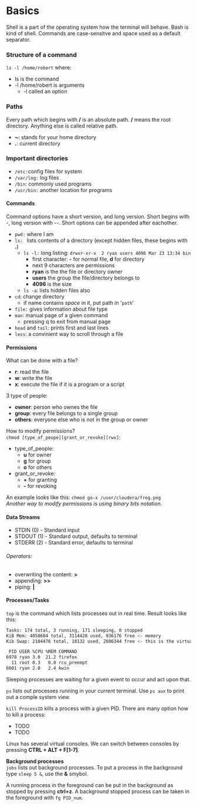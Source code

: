 # Basics
Shell is a part of the operating system how the terminal will behave. Bash is kind of shell. Commands are case-sensitve and space used as a default separator.

### Structure of a command
`ls -l /home/robert` where:
- ls is the command
- -l /home/robert is arguments
  - -l called an option

### Paths
Every path which begins with **/** is an absolute path. **/** means the root directory. Anything else is called relative path.
- **~**: stands for your home directory
- **.**: current directory

### Important directories
- `/etc:`config files for system
- `/var/log:`   log files
- `/bin`: commonly used programs
- `/usr/bin:` another location for programs



#### Commands
Command options have a short version, and long version. Short begins with -, long version with --. Short options can be appended after eachother.
- `pwd:` where I am
- `ls: ` lists contents of a directory (except hidden files, these begins with **.**)
    - `ls -l:` long listing: `drwxr-xr-x  2 ryan users 4096 Mar 23 13:34 bin`
      - first character: **-** for normal file, **d** for directory
      - next 9 characters are permissions
      - **ryan** is the the file or directory owner
      - **users** the group the file/directory belongs to
      - **4096** is the size
    - `ls -a`: lists hidden files also
- `cd`: change directory
  - if name contains *space* in it, put path in '`path`'
- `file:` gives information about file type
- `man`: manual page of a given command
  - pressing q to exit from manual page
- `head` and `tail`: prints first and last lines
- `less`: a convinient way to scroll through a file

#### Permissions
What can be done with a file?
- **r**: read the file
- **w**: write the file
- **x**: execute the file if it is a program or a script

3 type of people:
- **owner**: person who ownes the file
- **group**: every file belongs to a single group
- **others**: everyone else who is not in the group or owner

How to modify permissions?<br/>
`chmod [type_of_peope][grant_or_revoke][rwx]`:
- type_of_people:
  - **u** for owner
  - **g** for group
  - **o** for others
- grant_or_revoke:
  - **+** for granting
  - **-** for revoking

An example looks like this:
`chmod go-x /user/cloudera/frog.png`<br/>
*Another way to modify permissions is using binary bits notation.*

#### Data Streams
- STDIN (0) - Standard input
- STDOUT (1) - Standard output, defaults to terminal
- STDERR (2) - Standard error, defaults to terminal

###### Operators:
- overwriting the content: **>**
- appending: **>>**
- piping: **|**

#### Processes/Tasks
`top` is the command which lists processes out in real time. Result looks like this:
```Bash
Tasks: 174 total, 3 running, 171 sleeping, 0 stopped
KiB Mem: 4050604 total, 3114428 used, 936176 free <- memory
Kib Swap: 2104476 total, 18132 used, 2086344 free <- this is the virtual memory

 PID USER %CPU %MEM COMMAND
6978 ryan 3.0  21.2 firefox
  11 root 0.3   0.0 rcu_preempt
6601 ryan 2.0   2.4 kwin
```
Sleeping processes are waiting for a given event to occur and act upon that.

`ps` lists out processes running in your current terminal. Use `ps aux` to print out a comple system view.

`kill ProcessID` kills a process with a given PID. There are many option how to kill a process:
- TODO
- TODO

Linux has several virtual consoles. We can switch between consoles by pressing **CTRL + ALT + F[1-7]**.<br/>

**Background processes** <br/>
`jobs` lists out background processes. To put a process in the background type `sleep 5 &`, use the **&** smybol.

A running process in the foreground can be put in the background as stopped by pressing **ctrl+z**. A background stopped process can be taken in the foreground with `fg PID_num`. 
